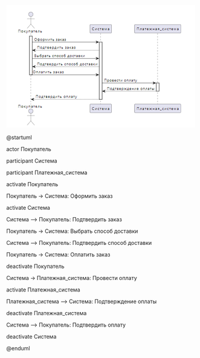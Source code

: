 ![alt text](image.png)

@startuml

actor Покупатель

participant Система

participant Платежная_система

activate Покупатель

Покупатель -> Система: Оформить заказ

activate Система

Система --> Покупатель: Подтвердить заказ

Покупатель -> Система: Выбрать способ доставки

Система --> Покупатель: Подтвердить способ доставки

Покупатель -> Система: Оплатить заказ

deactivate Покупатель

Система -> Платежная_система: Провести оплату

activate Платежная_система

Платежная_система --> Система: Подтверждение оплаты

deactivate Платежная_система

Система --> Покупатель: Подтвердить оплату

deactivate Система

@enduml

